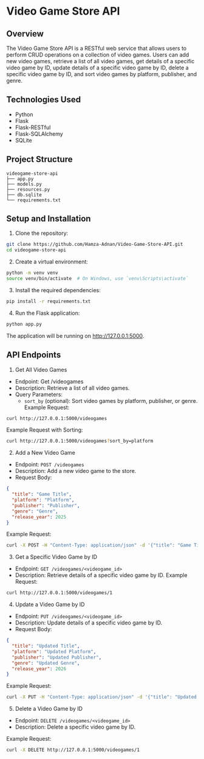 # Video Game Store API

## Overview

The Video Game Store API is a RESTful web service that allows users to perform CRUD operations on a collection of video games. Users can add new video games, retrieve a list of all video games, get details of a specific video game by ID, update details of a specific video game by ID, delete a specific video game by ID, and sort video games by platform, publisher, and genre.

## Technologies Used

- Python
- Flask
- Flask-RESTful
- Flask-SQLAlchemy
- SQLite

## Project Structure

```plaintext
videogame-store-api
├── app.py
├── models.py
├── resources.py
├── db.sqlite
└── requirements.txt
```

## Setup and Installation
1. Clone the repository:
```bash
git clone https://github.com/Hamza-Adnan/Video-Game-Store-API.git
cd videogame-store-api
```
2. Create a virtual environment:
```bash
python -m venv venv
source venv/bin/activate  # On Windows, use `venv\Scripts\activate`
```
3. Install the required dependencies:
```bash
pip install -r requirements.txt
```
4. Run the Flask application:
```bash
python app.py
```
The application will be running on http://127.0.0.1:5000.

## API Endpoints
1. Get All Video Games
* Endpoint: Get /videogames
* Description: Retrieve a list of all video games.
* Query Parameters:
    * ```sort_by``` (optional): Sort video games by platform, publisher, or genre.
Example Request:
```bash
curl http://127.0.0.1:5000/videogames
```
Example Request with Sorting:
```bash
curl http://127.0.0.1:5000/videogames?sort_by=platform
```
2. Add a New Video Game
* Endpoint: ```POST /videogames```
* Description: Add a new video game to the store.
* Request Body:
```JSON
{
  "title": "Game Title",
  "platform": "Platform",
  "publisher": "Publisher",
  "genre": "Genre",
  "release_year": 2025
}
```
Example Request:
```bash
curl -X POST -H "Content-Type: application/json" -d '{"title": "Game Title", "platform": "Platform", "publisher": "Publisher", "genre": "Genre", "release_year": 2025}' http://127.0.0.1:5000/videogames
```
3. Get a Specific Video Game by ID
* Endpoint: ```GET /videogames/<videogame_id>```
* Description: Retrieve details of a specific video game by ID.
Example Request:
```bash
curl http://127.0.0.1:5000/videogames/1
```
4. Update a Video Game by ID
* Endpoint: ```PUT /videogames/<videogame_id>```
* Description: Update details of a specific video game by ID.
* Request Body:
```JSON
{
  "title": "Updated Title",
  "platform": "Updated Platform",
  "publisher": "Updated Publisher",
  "genre": "Updated Genre",
  "release_year": 2026
}
```
Example Request:
```bash
curl -X PUT -H "Content-Type: application/json" -d '{"title": "Updated Title", "platform": "Updated Platform", "publisher": "Updated Publisher", "genre": "Updated Genre", "release_year": 2026}' http://127.0.0.1:5000/videogames/1
```
5. Delete a Video Game by ID
* Endpoint: ```DELETE /videogames/<videogame_id>```
* Description: Delete a specific video game by ID.

Example Request:
```bash
curl -X DELETE http://127.0.0.1:5000/videogames/1
```












